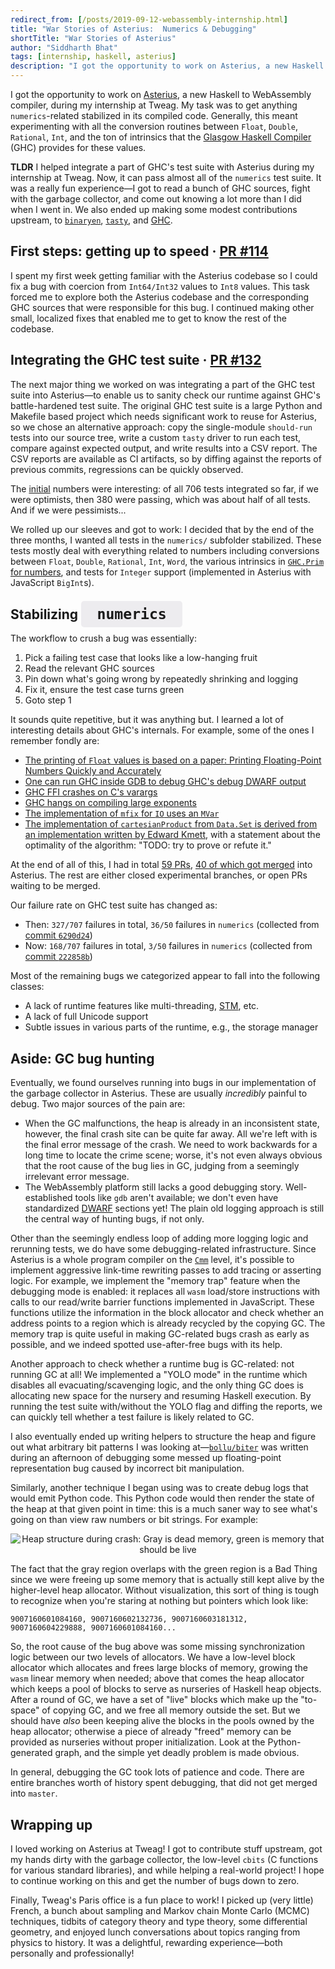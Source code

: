 ```yaml
---
redirect_from: [/posts/2019-09-12-webassembly-internship.html]
title: "War Stories of Asterius:  Numerics & Debugging"
shortTitle: "War Stories of Asterius"
author: "Siddharth Bhat"
tags: [internship, haskell, asterius]
description: "I got the opportunity to work on Asterius, a new Haskell to WebAssembly compiler, during my internship at Tweag. My task was to get anything numerics-related stabilized in its compiled code."
---
```


I got the opportunity to work on [Asterius](https://github.com/tweag/asterius#readme), a new Haskell to WebAssembly compiler, during my internship at Tweag. My task was to get
anything `numerics`-related stabilized in its compiled code. Generally, this meant experimenting with all
the conversion routines between `Float`, `Double`, `Rational`, `Int`,
and the ton of intrinsics that the [Glasgow Haskell Compiler](https://www.haskell.org/ghc/) (GHC) provides for these values.

**TLDR** I helped integrate a part of GHC's test suite with Asterius during my internship at Tweag. Now, it can pass almost all of the
`numerics` test suite. It was a really fun experience—I got to read a bunch
of GHC sources, fight with the garbage collector, and come out knowing a lot
more than I did when I went in. We also ended up making some modest contributions
upstream, to [`binaryen`](https://github.com/WebAssembly/binaryen/pulls?utf8=%E2%9C%93&q=author%3Abollu),
[`tasty`](https://github.com/feuerbach/tasty/pulls?utf8=%E2%9C%93&q=author%3Abollu),
and [GHC](https://gitlab.haskell.org/ghc/ghc/merge_requests?scope=all&utf8=%E2%9C%93&state=all&author_username=bollu).

## First steps: getting up to speed &middot; [PR #114](https://github.com/tweag/asterius/pull/114)

I spent my first week getting familiar with the Asterius codebase so I could fix a bug
with coercion from `Int64/Int32` values to `Int8` values. This task forced me to explore both
the Asterius codebase and the corresponding GHC sources that
were responsible for this bug. I continued making other small, localized
fixes that enabled me to get to know the rest of the codebase.

## Integrating the GHC test suite &middot; [PR #132](https://github.com/tweag/asterius/pull/132)

The next major thing we worked on was integrating a part of the GHC test suite
into Asterius—to enable us to sanity check our runtime against GHC's
battle-hardened test suite. The original GHC test suite is a large Python and
Makefile based project which needs significant work to reuse for Asterius,
so we chose an alternative approach: copy the single-module
`should-run` tests into our source tree, write a custom `tasty` driver to run
each test, compare against expected output, and write results into a CSV report.
The CSV reports are available as CI artifacts, so by diffing against the reports
of previous commits, regressions can be quickly observed.

The [initial](https://circleci.com/gh/tweag/asterius/3724) numbers were
interesting: of all 706 tests integrated so far, if we were optimists, then 380
were passing, which was about half of all tests. And if we were pessimists...

We rolled up our sleeves and got to work: I decided that by the end of the three months, I
wanted all tests in the `numerics/` subfolder stabilized. These tests mostly deal with
everything related to numbers including conversions between `Float`, `Double`, `Rational`, `Int`, `Word`,
the various intrinsics in [`GHC.Prim` for numbers](http://hackage.haskell.org/package/ghc-prim-0.5.3/docs/GHC-Prim.html),
and tests for `Integer` support (implemented in Asterius with JavaScript `BigInt`s).

<h2>Stabilizing <code style="
    padding: .5rem .5em;
    font-size: 1;
    font-size: 110%;
    background-color: rgba(40, 18, 66, 0.07);
    border-radius: .3rem;
    "> numerics </code></h2>

The workflow to crush a bug was essentially:

1. Pick a failing test case that looks like a low-hanging fruit
2. Read the relevant GHC sources
3. Pin down what's going wrong by repeatedly shrinking and logging
4. Fix it, ensure the test case turns green
5. Goto step 1

It sounds quite repetitive, but it was anything but. I learned a lot of interesting details
about GHC's internals. For example, some of the ones I remember fondly are:

- [The printing of `Float` values is based on a paper: Printing Floating-Point Numbers Quickly and Accurately](https://www.cs.indiana.edu/~dyb/pubs/FP-Printing-PLDI96.pdf)
- [One can run GHC inside GDB to debug GHC's debug DWARF output](https://github.com/ghc/ghc/blob/535a26c90f458801aeb1e941a3f541200d171e8f/compiler/cmm/Debug.hs#L458)
- [GHC FFI crashes on C's varargs](https://github.com/ghc/ghc/blob/535a26c90f458801aeb1e941a3f541200d171e8f/testsuite/tests/rts/T7160.hs#L6)
- [GHC hangs on compiling large exponents](https://gitlab.haskell.org/ghc/ghc/issues/9059)
- [The implementation of `mfix` for `IO` uses an `MVar`](http://hackage.haskell.org/package/base-4.12.0.0/docs/src/System.IO.html#fixIO)
- [The implementation of `cartesianProduct` from `Data.Set` is derived from an implementation written by Edward Kmett](http://hackage.haskell.org/package/containers-0.6.2.1/docs/src/Data.Set.Internal.html#cartesianProduct),
  with a statement about the optimality of the algorithm: "TODO: try to prove or refute it."

At the end of all of this, I had in total [59 PRs](https://github.com/tweag/asterius/pulls?utf8=%E2%9C%93&q=is%3Apr+author%3Abollu),
[40 of which got merged](https://github.com/tweag/asterius/pulls?utf8=%E2%9C%93&q=is%3Amerged+author%3Abollu) into Asterius.
The rest are either closed experimental branches, or open PRs waiting to be merged.

Our failure rate on GHC test suite has changed as:

- Then: `327/707` failures in total, `36/50` failures in `numerics` (collected from [commit `6290d24`](https://circleci.com/gh/tweag/asterius/5866#artifacts/containers/0))
- Now: `168/707` failures in total, `3/50` failures in `numerics` (collected from [commit `222858b`](https://circleci.com/gh/tweag/asterius/5866#artifacts/containers/0))

Most of the remaining bugs we categorized appear to fall into the following classes:

- A lack of runtime features like multi-threading, [STM](https://wiki.haskell.org/Software_transactional_memory), etc.
- A lack of full Unicode support
- Subtle issues in various parts of the runtime, e.g., the storage manager

## Aside: GC bug hunting

Eventually, we found ourselves running into bugs in our implementation of the
garbage collector in Asterius. These are usually _incredibly_ painful to debug.
Two major sources of the pain are:

- When the GC malfunctions, the heap is already in an inconsistent state,
  however, the final crash site can be quite far away. All we're left with is
  the final error message of the crash. We need to work backwards for a long
  time to locate the crime scene; worse, it's not even always obvious that the
  root cause of the bug lies in GC, judging from a seemingly irrelevant error
  message.
- The WebAssembly platform still lacks a good debugging story. Well-established
  tools like `gdb` aren't available; we don't even have standardized [DWARF](https://gitlab.haskell.org/ghc/ghc/wikis/dwarf)
  sections yet! The plain old logging approach is still the central way of
  hunting bugs, if not only.

Other than the seemingly endless loop of adding more logging logic and rerunning
tests, we do have some debugging-related infrastructure. Since Asterius is a
whole program compiler on the [`Cmm`](https://gitlab.haskell.org/ghc/ghc/wikis/commentary/compiler/cmm-type) level, it's possible to implement aggressive
link-time rewriting passes to add tracing or asserting logic. For example, we
implement the "memory trap" feature when the debugging mode is enabled: it
replaces all `wasm` load/store instructions with calls to our read/write barrier
functions implemented in JavaScript. These functions utilize the information in
the block allocator and check whether an address points to a region which is
already recycled by the copying GC. The memory trap is quite useful in making
GC-related bugs crash as early as possible, and we indeed spotted use-after-free
bugs with its help.

Another approach to check whether a runtime bug is GC-related: not running GC
at all! We implemented a "YOLO mode" in the runtime which disables all
evacuating/scavenging logic, and the only thing GC does is allocating new space
for the nursery and resuming Haskell execution. By running the test suite
with/without the YOLO flag and diffing the reports, we can quickly tell whether
a test failure is likely related to GC.

I also eventually ended up writing helpers to structure the heap and figure out what
arbitrary bit patterns I was looking at—[`bollu/biter`](https://github.com/bollu/biter)
was written during an afternoon of debugging some messed up floating-point representation bug
caused by incorrect bit manipulation.

Similarly, another technique I began using was to create debug logs that would emit Python code. This Python code would then
render the state of the heap at that given point in time: this is a much saner way to see what's
going on than view raw numbers or bit strings. For example:

<center>
<img title="Heap structure during crash: Gray is dead memory, green is memory that should be live" src="../img/posts/2019-07-31-webassembly-internship-heap-render-fib.png" style="max-width: 100%;max-height: 100%;"/>
</center>

The fact that the gray region overlaps with the green region is a Bad Thing
since we were freeing up some memory that is actually still kept alive by the
higher-level heap allocator. Without visualization, this sort of thing is tough to recognize when you're staring at nothing but pointers which look like:

```
9007160601084160, 9007160602132736, 9007160603181312, 9007160604229888, 9007160601084160...
```

So, the root cause of the bug above was some missing synchronization logic
between our two levels of allocators. We have a low-level block allocator which
allocates and frees large blocks of memory, growing the `wasm` linear memory when
needed; above that comes the heap allocator which keeps a pool of blocks to
serve as nurseries of Haskell heap objects. After a round of GC, we have a set
of "live" blocks which make up the "to-space" of copying GC, and we free all
memory outside the set. But we should have _also_ been keeping alive the blocks
in the pools owned by the heap allocator; otherwise a piece of already "freed"
memory can be provided as nurseries without proper initialization. Look at
the Python-generated graph, and the simple yet deadly problem is made obvious.

In general, debugging the GC took lots of patience and code. There are entire branches worth of history
spent debugging, that did not get merged into `master`.

## Wrapping up

I loved working on Asterius at Tweag! I got to contribute
stuff upstream, got my hands dirty with the garbage collector, the low-level `cbits` (C functions for various standard libraries), and
while helping a real-world project! I hope to continue working on this and get the number of
bugs down to zero.

Finally, Tweag's Paris office is a fun place to work! I picked up
(very little) French, a bunch about sampling and Markov chain Monte Carlo (MCMC) techniques, tidbits
of category theory and type theory, some differential geometry,
and enjoyed lunch conversations about topics ranging from physics to history. It was a delightful, rewarding experience—both personally and professionally!

